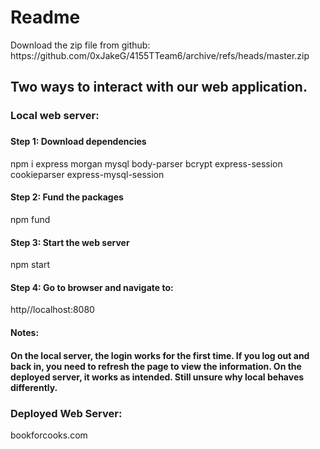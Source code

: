 <h1>Readme</h2>

<p>Download the zip file from github: https://github.com/0xJakeG/4155TTeam6/archive/refs/heads/master.zip</p>

<h2>Two ways to interact with our web application.</h2>
<h3>Local web server:<h3>

<h4>Step 1: Download dependencies</h4>
<p>npm i express morgan mysql body-parser bcrypt express-session cookieparser express-mysql-session</p>
<h4>Step 2: Fund the packages</h4>
<p>npm fund</p>
<h4>Step 3: Start the web server</h4>
<p>npm start</p>
<h4>Step 4: Go to browser and navigate to:</h4>
<p>http//localhost:8080<p>
<h4>Notes:<h4>
<p>On the local server, the login works for the first time. If you log out and back in, you need to refresh the page to view the information. On the deployed server, it works as intended. Still unsure why local behaves differently.</p>

<h3>Deployed Web Server:</h3>
 <p>bookforcooks.com</p>
